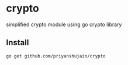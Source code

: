 # crypto

simplified crypto module using go crypto library


## Install

```
go get github.com/priyanshujain/crypto
```


